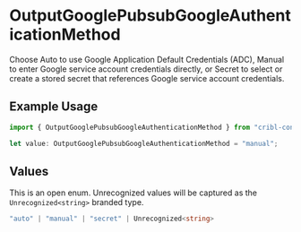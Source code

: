 # OutputGooglePubsubGoogleAuthenticationMethod

Choose Auto to use Google Application Default Credentials (ADC), Manual to enter Google service account credentials directly, or Secret to select or create a stored secret that references Google service account credentials.

## Example Usage

```typescript
import { OutputGooglePubsubGoogleAuthenticationMethod } from "cribl-control-plane/models";

let value: OutputGooglePubsubGoogleAuthenticationMethod = "manual";
```

## Values

This is an open enum. Unrecognized values will be captured as the `Unrecognized<string>` branded type.

```typescript
"auto" | "manual" | "secret" | Unrecognized<string>
```